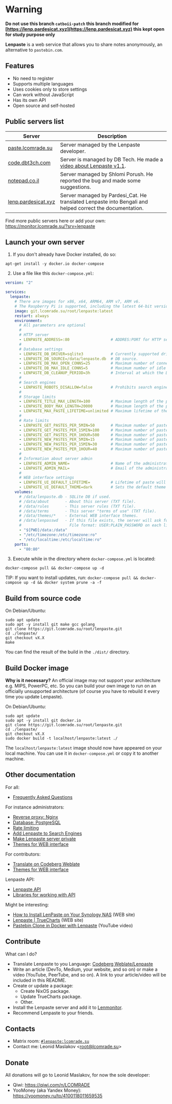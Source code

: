 # Warning 
**Do not use this branch ```catboii-patch``` this branch modified for  [https://lenp.pardesicat.xyz](https://lenp.pardesicat.xyz) this kept open for study purpose only**

**Lenpaste** is a web service that allows you to share notes anonymously, an alternative to `pastebin.com`.


## Features
- No need to register
- Supports multiple languages
- Uses cookies only to store settings
- Can work without JavaScript
- Has its own API
- Open source and self-hosted



## Public servers list
| Server                                             | Description                                                                                                       |
| ---------------------------------------------------| ----------------------------------------------------------------------------------------------------------------- |
| [paste.lcomrade.su](https://paste.lcomrade.su)     | Server managed by the Lenpaste developer.                                                                         |
| [code.dbt3ch.com](https://code.dbt3ch.com)         | Server is managed by DB Tech. He made a [video about Lenpaste v1.1](https://www.youtube.com/watch?v=YxcHxsZHh9A). |
| [notepad.co.il](https://notepad.co.il)             | Server managed by Shlomi Porush. He reported the bug and made some suggestions.                                   |
| [lenp.pardesicat.xyz](https://lenp.pardesicat.xyz) | Server managed by Pardesi_Cat. He translated Lenpaste into Bengali and helped correct the documentation.          |

Find more public servers here or add your own: https://monitor.lcomrade.su/?srv=lenpaste



## Launch your own server
1. If you don't already have Docker installed, do so:
```
apt-get install -y docker.io docker-compose
```

2. Use a file like this `docker-compose.yml`:
```yaml
version: "2"

services:
  lenpaste:
	# There are images for x86, x64, ARM64, ARM v7, ARM v6.
	# The Raspberry Pi is supported, including the latest 64-bit versions.
    image: git.lcomrade.su/root/lenpaste:latest
    restart: always
    environment:
      # All parameters are optional
      #
      # HTTP server
      - LENPASTE_ADDRESS=:80                  # ADDRES:PORT for HTTP server.
      #
      # Database settings
      - LENPASTE_DB_DRIVER=sqlite3            # Currently supported drivers: 'sqlite3' and 'postgres'.
      - LENPASTE_DB_SOURCE=/data/lenpaste.db  # DB source.
      - LENPASTE_DB_MAX_OPEN_CONNS=25         # Maximum number of connections to the database.
      - LENPASTE_DB_MAX_IDLE_CONNS=5          # Maximum number of idle connections to the database.
      - LENPASTE_DB_CLEANUP_PERIOD=3h         # Interval at which the DB is cleared of expired but not yet deleted pastes.
      #
      # Search engines
      - LENPASTE_ROBOTS_DISALLOW=false        # Prohibits search engine crawlers from indexing site using robots.txt file.
      #
      # Storage limits
      - LENPASTE_TITLE_MAX_LENGTH=100         # Maximum length of the paste title. If 0 disable title, if -1 disable length limit.
      - LENPASTE_BODY_MAX_LENGTH=20000        # Maximum length of the paste body. If -1 disable length limit. Can't be -1.
      - LENPASTE_MAX_PASTE_LIFETIME=unlimited # Maximum lifetime of the paste. Examples: 10m, 1h 30m, 12h, 7w, 30d, 365d.
      #
      # Rate limits
      - LENPASTE_GET_PASTES_PER_5MIN=50       # Maximum number of pastes that can be VIEWED in 5 minutes from one IP. If 0 disable rate-limit.
      - LENPASTE_GET_PASTES_PER_15MIN=100     # Maximum number of pastes that can be VIEWED in 15 minutes from one IP. If 0 disable rate-limit.
      - LENPASTE_GET_PASTES_PER_1HOUR=500     # Maximum number of pastes that can be VIEWED in 1 hour from one IP. If 0 disable rate-limit.
      - LENPASTE_NEW_PASTES_PER_5MIN=15       # Maximum number of pastes that can be CREATED in 5 minutes from one IP. If 0 disable rate-limit.
      - LENPASTE_NEW_PASTES_PER_15MIN=30      # Maximum number of pastes that can be CREATED in 15 minutes from one IP. If 0 disable rate-limit.
      - LENPASTE_NEW_PASTES_PER_1HOUR=40      # Maximum number of pastes that can be CREATED in 1 hour from one IP. If 0 disable rate-limit.
      #
      # Information about server admin
      - LENPASTE_ADMIN_NAME=                  # Name of the administrator of this server.
      - LENPASTE_ADMIN_MAIL=                  # Email of the administrator of this server.
      #
      # WEB interface settings
      - LENPASTE_UI_DEFAULT_LIFETIME=         # Lifetime of paste will be set by default in WEB interface. Examples: 10min, 1h, 1d, 2w, 6mon, 1y.
      - LENPASTE_UI_DEFAULT_THEME=dark        # Sets the default theme for the WEB interface. Examples: dark, light.
    volumes:
      # /data/lenpaste.db - SQLite DB if used.
      # /data/about       - About this server (TXT file).
      # /data/rules       - This server rules (TXT file).
      # /data/terms       - This server "terms of use" (TXT file).
      # /data/themes/*    - External WEB interface themes.
      # /data/lenpasswd   - If this file exists, the server will ask for auth to create new pastes.
      #                     File format: USER:PLAIN_PASSWORD on each line.
      - "${PWD}/data:/data"
      - "/etc/timezone:/etc/timezone:ro"
      - "/etc/localtime:/etc/localtime:ro"
    ports:
      - "80:80"
```

3. Execute while in the directory where `docker-compose.yml` is located:
```
docker-compose pull && docker-compose up -d
```

TIP: If you want to install updates, run: `docker-compose pull && docker-compose up -d && docker system prune -a -f`



## Build from source code
On Debian/Ubuntu:
```
sudo apt update
sudo apt -y install git make gcc golang
git clone https://git.lcomrade.su/root/lenpaste.git
cd ./lenpaste/
git checkout vX.X
make
```

You can find the result of the build in the `./dist/` directory.



## Build Docker image
**Why is it necessary?**
An official image may not support your architecture e.g. MIPS, PowerPC, etc.
So you can build your own image to run on an officially unsupported architecture
(of course you have to rebuild it every time you update Lenpaste).

On Debian/Ubuntu:
```
sudo apt update
sudo apt -y install git docker.io
git clone https://git.lcomrade.su/root/lenpaste.git
cd ./lenpaste/
git checkout vX.X
sudo docker build -t localhost/lenpaste:latest ./
```

The `localhost/lenpaste:latest` image should now have appeared on your local machine.
You can use it in `docker-compose.yml` or copy it to another machine.



## Other documentation
For all:
- [Frequently Asked Questions](FAQ.md)

For instance administrators:
- [Reverse proxy: Nginx](docs/reverse_proxy_nginx.md)
- [Database: PostgreSQL](docs/db_postgresql.md)
- [Rate limiting](docs/ratelimits.md)
- [Add Lenpaste to Search Engines](docs/search_engines.md)
- [Make Lenpaste server private](docs/private_server.md)
- [Themes for WEB interface](docs/themes.md)

For contributors:
- [Translate on Codeberg Weblate](https://translate.codeberg.org/projects/lenpaste/)
- [Themes for WEB interface](docs/themes.md)

Lenpaste API:
- [Lenpaste API](https://paste.lcomrade.su/docs/apiv1)
- [Libraries for working with API](https://paste.lcomrade.su/docs/api_libs)

Might be interesting:
- [How to Install LenPaste on Your Synology NAS](https://mariushosting.com/how-to-install-lenpaste-on-your-synology-nas/) (WEB site)
- [Lenpaste | TrueCharts](https://truecharts.org/docs/charts/incubator/lenpaste/) (WEB site)
- [Pastebin Clone in Docker with Lenpaste](https://www.youtube.com/watch?v=YxcHxsZHh9A) (YouTube video)



## Contribute
What can I do?
- Translate Lenpaste to you Language: [Codeberg Weblate/Lenpaste](https://translate.codeberg.org/projects/lenpaste/)
- Write an article (DevTo, Medium, your website, and so on) or make a video (YouTube, PeerTube, and so on).
  A link to your article/video will be included in this README.
- Create or update a package:
	- Create NixOS package.
	- Update TrueCharts package.
	- Other.
- Install the Lenpaste server and add it to [Lenmonitor](https://monitor.lcomrade.su/).
- Recommend Lenpaste to your friends.



## Contacts
- Matrix room: [`#lenpaste:lcomrade.su`](https://matrix.to/#/#lenpaste:lcomrade.su)
- Contact me: Leonid Maslakov \<root@lcomrade.su\>



## Donate
All donations will go to Leonid Maslakov, for now the sole developer:
- Qiwi: https://qiwi.com/n/LCOMRADE
- YooMoney (aka Yandex Money): https://yoomoney.ru/to/4100118011659535
